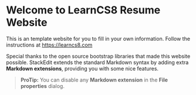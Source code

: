 
# Welcome to LearnCS8 Resume Website

This is an template website for you to fill in your own information. Follow the instructions at https://learncs8.com

Special thanks to the open source bootstrap libraries that made this website possible. 
StackEdit extends the standard Markdown syntax by adding extra **Markdown extensions**, providing you with some nice features.

> **ProTip:** You can disable any **Markdown extension** in the **File properties** dialog.
